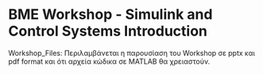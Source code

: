 # BME Workshop - Simulink and Control Systems Introduction
Workshop_Files:
Περιλαμβάνεται η παρουσίαση του Workshop σε pptx και pdf format και ότι αρχεία κώδικα σε MATLAB θα χρειαστούν.
